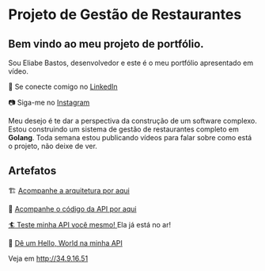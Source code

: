 # Projeto de Gestão de Restaurantes

## Bem vindo ao meu projeto de portfólio. 

Sou Eliabe Bastos, desenvolvedor e este é o meu portfólio apresentado em vídeo.

💼 Se conecte comigo no [LinkedIn](https://www.linkedin.com/in/eliabebastos)

📷 Siga-me no [Instagram](https://www.instagram.com/eliabebastos)

Meu desejo é te dar a perspectiva da construção de um software complexo. Estou construindo um sistema de gestão de restaurantes completo em **Golang**. Toda semana estou publicando vídeos para falar sobre como está o projeto, não deixe de ver.

## Artefatos

🏗️ [Acompanhe a arquitetura por aqui](./api-core//architecture/README.md)

🏹 [Acompanhe o código da API por aqui](https://github.com/eliabe-restaurant-portfolio/api-core)

<a href="./api-core/insomnia/endpoints.yaml" download="insomnia-endpoints.yaml">
  🏄 Teste minha API você mesmo!
</a> Ela já está no ar!

<br>

👋 [Dê um Hello, World na minha API](http://34.9.16.51)

Veja em http://34.9.16.51
